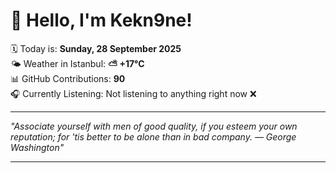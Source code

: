# 👋 Hello, I'm Kekn9ne!

🗓️ Today is: **Sunday, 28 September 2025**  
🌤️ Weather in Istanbul: **⛅️  +17°C**  
📊 GitHub Contributions: **90**  
🎧 Currently Listening: Not listening to anything right now ❌

---

_"Associate yourself with men of good quality, if you esteem your own reputation; for 'tis better to be alone than in bad company.  — *George Washington*"_

---
